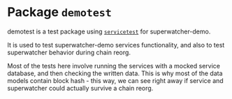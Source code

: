 # Package `demotest`

demotest is a test package using [`servicetest`](../../pkg/servicetest/) for superwatcher-demo.

It is used to test superwatcher-demo services functionality, and also to test superwatcher
behavior during chain reorg.

Most of the tests here involve running the services with a mocked service database,
and then checking the written data. This is why most of the data models contain block hash -
this way, we can see right away if service and superwatcher could actually survive a chain reorg.
